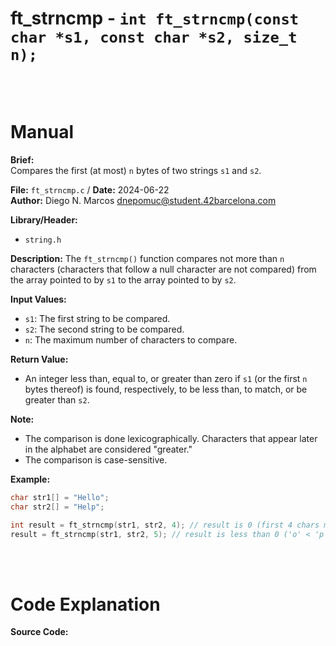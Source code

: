 # ft_strncmp - `int ft_strncmp(const char *s1, const char *s2, size_t n);`
<br>
<br>

# Manual
**Brief:**  
Compares the first (at most) `n` bytes of two strings `s1` and `s2`.

**File:** `ft_strncmp.c` / **Date:** 2024-06-22  
**Author:** Diego N. Marcos <dnepomuc@student.42barcelona.com>

**Library/Header:**  
* `string.h`

**Description:**
The `ft_strncmp()` function compares not more than `n` characters (characters that follow a null character are not compared) from the array pointed to by `s1` to the array pointed to by `s2`. 

**Input Values:**  
* `s1`: The first string to be compared.
* `s2`: The second string to be compared.
* `n`: The maximum number of characters to compare.

**Return Value:**
* An integer less than, equal to, or greater than zero if `s1` (or the first `n` bytes thereof) is found, respectively, to be less than, to match, or be greater than `s2`.

**Note:**
- The comparison is done lexicographically. Characters that appear later in the alphabet are considered "greater."
- The comparison is case-sensitive.

**Example:**  
```c
char str1[] = "Hello";
char str2[] = "Help";

int result = ft_strncmp(str1, str2, 4); // result is 0 (first 4 chars match)
result = ft_strncmp(str1, str2, 5); // result is less than 0 ('o' < 'p')
```

<br>
<br>

# Code Explanation
**Source Code:**
``` C


```